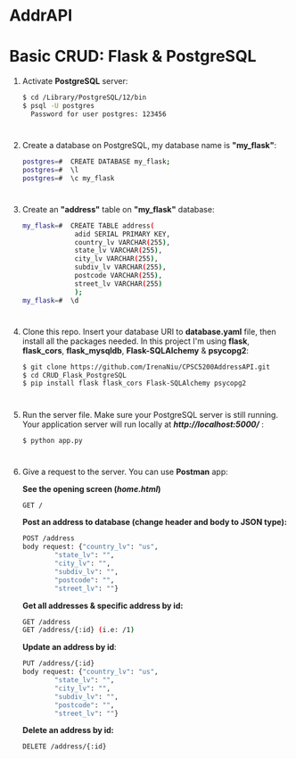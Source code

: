# AddrAPI

# Basic CRUD: Flask & PostgreSQL

1. Activate __PostgreSQL__ server:
    
    ```bash
    $ cd /Library/PostgreSQL/12/bin
    $ psql -U postgres
      Password for user postgres: 123456
    ```

#

2. Create a database on PostgreSQL, my database name is __"my_flask"__:
    
    ```bash
    postgres=#  CREATE DATABASE my_flask;
    postgres=#  \l 
    postgres=#  \c my_flask
    ``` 

#

3. Create an __"address"__ table on __"my_flask"__ database:
    
    ```bash
    my_flask=#  CREATE TABLE address(
                 adid SERIAL PRIMARY KEY,
                 country_lv VARCHAR(255),
                 state_lv VARCHAR(255),
                 city_lv VARCHAR(255),
                 subdiv_lv VARCHAR(255),
                 postcode VARCHAR(255),
                 street_lv VARCHAR(255)
                 ); 
    my_flask=#  \d
    ``` 

#

4. Clone this repo. Insert your database URI to __database.yaml__ file, then install all the packages needed. In this project I'm using __flask__, __flask_cors__, __flask_mysqldb__, __Flask-SQLAlchemy__ & __psycopg2__:
    ```bash
    $ git clone https://github.com/IrenaNiu/CPSC5200AddressAPI.git
    $ cd CRUD_Flask_PostgreSQL
    $ pip install flask flask_cors Flask-SQLAlchemy psycopg2
    ```

#

5. Run the server file. Make sure your PostgreSQL server is still running. Your application server will run locally at __*http://localhost:5000/*__ :
    ```bash
    $ python app.py
    ```

#

6. Give a request to the server. You can use __Postman__ app:
    
    __See the opening screen (*home.html*)__
    ```bash
    GET /
    ```

    __Post an address to database (change header and body to JSON type):__ 
    ```bash
    POST /address
    body request: {"country_lv": "us",
            "state_lv": "",
            "city_lv": "",
            "subdiv_lv": "",
            "postcode": "",
            "street_lv": ""}
    ```
    __Get all addresses & specific address by id:__
    ```bash
    GET /address
    GET /address/{:id} (i.e: /1)
    ```
    __Update an address by id__:
    ```bash
    PUT /address/{:id}
    body request: {"country_lv": "us",
            "state_lv": "",
            "city_lv": "",
            "subdiv_lv": "",
            "postcode": "",
            "street_lv": ""}
    ```
    __Delete an address by id:__
    ```bash
    DELETE /address/{:id}
    ```